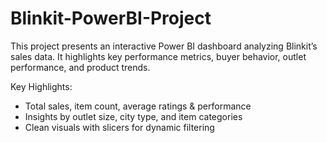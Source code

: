 # Blinkit-PowerBI-Project

This project presents an interactive Power BI dashboard analyzing Blinkit’s sales data. It highlights key performance metrics, buyer behavior, outlet performance, and product trends.

 Key Highlights:
- Total sales, item count, average ratings & performance
- Insights by outlet size, city type, and item categories
- Clean visuals with slicers for dynamic filtering
